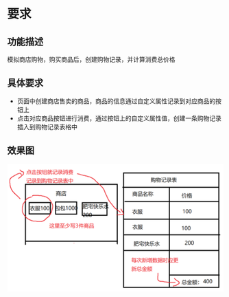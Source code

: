 # 要求

## 功能描述
模拟商店购物，购买商品后，创建购物记录，并计算消费总价格

## 具体要求
- 页面中创建商店售卖的商品，商品的信息通过自定义属性记录到对应商品的按钮上
- 点击对应商品按钮进行消费，通过按钮上的自定义属性值，创建一条购物记录插入到购物记录表格中

## 效果图
![](./sample.png)
